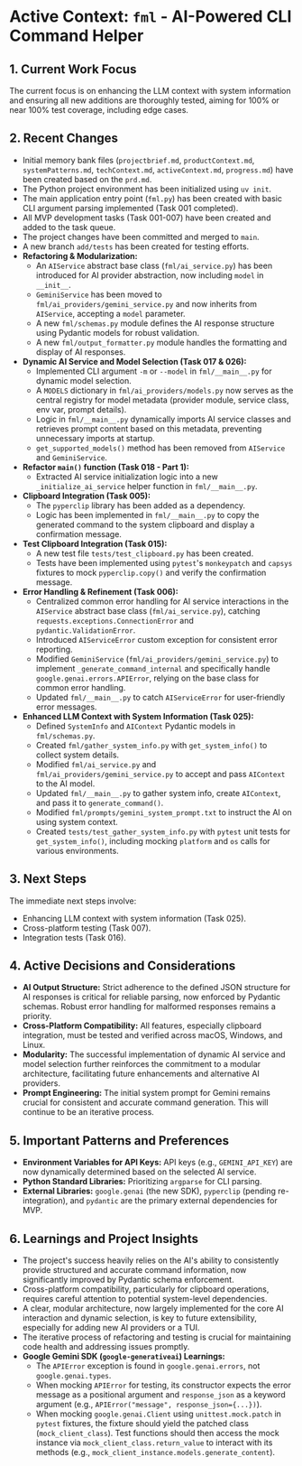 # Active Context: `fml` - AI-Powered CLI Command Helper

## 1. Current Work Focus

The current focus is on enhancing the LLM context with system information and ensuring all new additions are thoroughly tested, aiming for 100% or near 100% test coverage, including edge cases.

## 2. Recent Changes

- Initial memory bank files (`projectbrief.md`, `productContext.md`, `systemPatterns.md`, `techContext.md`, `activeContext.md`, `progress.md`) have been created based on the `prd.md`.
- The Python project environment has been initialized using `uv init`.
- The main application entry point (`fml.py`) has been created with basic CLI argument parsing implemented (Task 001 completed).
- All MVP development tasks (Task 001-007) have been created and added to the task queue.
- The project changes have been committed and merged to `main`.
- A new branch `add/tests` has been created for testing efforts.
- **Refactoring & Modularization:**
  - An `AIService` abstract base class (`fml/ai_service.py`) has been introduced for AI provider abstraction, now including `model` in `__init__`.
  - `GeminiService` has been moved to `fml/ai_providers/gemini_service.py` and now inherits from `AIService`, accepting a `model` parameter.
  - A new `fml/schemas.py` module defines the AI response structure using Pydantic models for robust validation.
  - A new `fml/output_formatter.py` module handles the formatting and display of AI responses.
- **Dynamic AI Service and Model Selection (Task 017 & 026):**
  - Implemented CLI argument `-m` or `--model` in `fml/__main__.py` for dynamic model selection.
  - A `MODELS` dictionary in `fml/ai_providers/models.py` now serves as the central registry for model metadata (provider module, service class, env var, prompt details).
  - Logic in `fml/__main__.py` dynamically imports AI service classes and retrieves prompt content based on this metadata, preventing unnecessary imports at startup.
  - `get_supported_models()` method has been removed from `AIService` and `GeminiService`.
- **Refactor `main()` function (Task 018 - Part 1):**
  - Extracted AI service initialization logic into a new `_initialize_ai_service` helper function in `fml/__main__.py`.
- **Clipboard Integration (Task 005):**
  - The `pyperclip` library has been added as a dependency.
  - Logic has been implemented in `fml/__main__.py` to copy the generated command to the system clipboard and display a confirmation message.
- **Test Clipboard Integration (Task 015):**
  - A new test file `tests/test_clipboard.py` has been created.
  - Tests have been implemented using `pytest`'s `monkeypatch` and `capsys` fixtures to mock `pyperclip.copy()` and verify the confirmation message.
- **Error Handling & Refinement (Task 006):**
  - Centralized common error handling for AI service interactions in the `AIService` abstract base class (`fml/ai_service.py`), catching `requests.exceptions.ConnectionError` and `pydantic.ValidationError`.
  - Introduced `AIServiceError` custom exception for consistent error reporting.
  - Modified `GeminiService` (`fml/ai_providers/gemini_service.py`) to implement `_generate_command_internal` and specifically handle `google.genai.errors.APIError`, relying on the base class for common error handling.
  - Updated `fml/__main__.py` to catch `AIServiceError` for user-friendly error messages.
- **Enhanced LLM Context with System Information (Task 025):**
  - Defined `SystemInfo` and `AIContext` Pydantic models in `fml/schemas.py`.
  - Created `fml/gather_system_info.py` with `get_system_info()` to collect system details.
  - Modified `fml/ai_service.py` and `fml/ai_providers/gemini_service.py` to accept and pass `AIContext` to the AI model.
  - Updated `fml/__main__.py` to gather system info, create `AIContext`, and pass it to `generate_command()`.
  - Modified `fml/prompts/gemini_system_prompt.txt` to instruct the AI on using system context.
  - Created `tests/test_gather_system_info.py` with `pytest` unit tests for `get_system_info()`, including mocking `platform` and `os` calls for various environments.

## 3. Next Steps

The immediate next steps involve:

- Enhancing LLM context with system information (Task 025).
- Cross-platform testing (Task 007).
- Integration tests (Task 016).

## 4. Active Decisions and Considerations

- **AI Output Structure:** Strict adherence to the defined JSON structure for AI responses is critical for reliable parsing, now enforced by Pydantic schemas. Robust error handling for malformed responses remains a priority.
- **Cross-Platform Compatibility:** All features, especially clipboard integration, must be tested and verified across macOS, Windows, and Linux.
- **Modularity:** The successful implementation of dynamic AI service and model selection further reinforces the commitment to a modular architecture, facilitating future enhancements and alternative AI providers.
- **Prompt Engineering:** The initial system prompt for Gemini remains crucial for consistent and accurate command generation. This will continue to be an iterative process.

## 5. Important Patterns and Preferences

- **Environment Variables for API Keys:** API keys (e.g., `GEMINI_API_KEY`) are now dynamically determined based on the selected AI service.
- **Python Standard Libraries:** Prioritizing `argparse` for CLI parsing.
- **External Libraries:** `google.genai` (the new SDK), `pyperclip` (pending re-integration), and `pydantic` are the primary external dependencies for MVP.

## 6. Learnings and Project Insights

- The project's success heavily relies on the AI's ability to consistently provide structured and accurate command information, now significantly improved by Pydantic schema enforcement.
- Cross-platform compatibility, particularly for clipboard operations, requires careful attention to potential system-level dependencies.
- A clear, modular architecture, now largely implemented for the core AI interaction and dynamic selection, is key to future extensibility, especially for adding new AI providers or a TUI.
- The iterative process of refactoring and testing is crucial for maintaining code health and addressing issues promptly.
- **Google Gemini SDK (`google-generativeai`) Learnings:**
    - The `APIError` exception is found in `google.genai.errors`, not `google.genai.types`.
    - When mocking `APIError` for testing, its constructor expects the error message as a positional argument and `response_json` as a keyword argument (e.g., `APIError("message", response_json={...})`).
    - When mocking `google.genai.Client` using `unittest.mock.patch` in `pytest` fixtures, the fixture should yield the patched class (`mock_client_class`). Test functions should then access the mock instance via `mock_client_class.return_value` to interact with its methods (e.g., `mock_client_instance.models.generate_content`).
